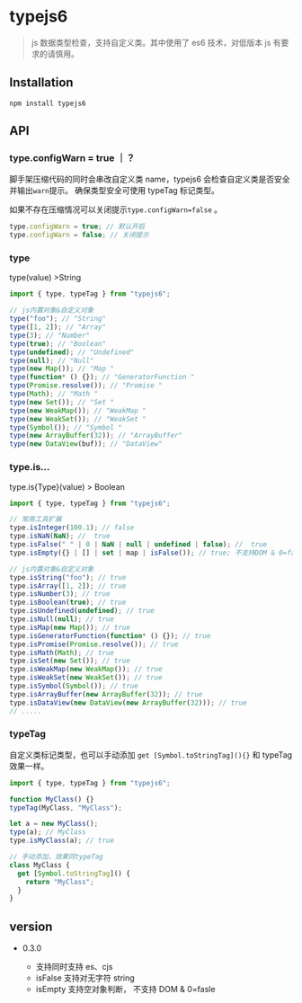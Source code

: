# typejs6

> js 数据类型检查，支持自定义类。其中使用了 es6 技术，对低版本 js 有要求的请慎用。

## Installation

```shell
npm install typejs6
```

## API

### type.configWarn = true ｜？

脚手架压缩代码的同时会串改自定义类 name，typejs6 会检查自定义类是否安全并输出`warn`提示。
确保类型安全可使用 typeTag 标记类型。

如果不存在压缩情况可以关闭提示`type.configWarn=false` 。

```js
type.configWarn = true; // 默认开启
type.configWarn = false; // 关闭提示
```

### type

type(value) >String

```js
import { type, typeTag } from "typejs6";

// js内置对象&自定义对象
type("foo"); // "String"
type([1, 2]); // "Array"
type(3); // "Number"
type(true); // "Boolean"
type(undefined); // "Undefined"
type(null); // "Null"
type(new Map()); // "Map "
type(function* () {}); // "GeneratorFunction "
type(Promise.resolve()); // "Promise "
type(Math); // "Math "
type(new Set()); // "Set "
type(new WeakMap()); // "WeakMap "
type(new WeakSet()); // "WeakSet "
type(Symbol()); // "Symbol "
type(new ArrayBuffer(32)); // "ArrayBuffer"
type(new DataView(buf)); // "DataView"
```

### type.is...

type.is{Type}(value) > Boolean

```js
import { type, typeTag } from "typejs6";

// 常用工具扩展
type.isInteger(100.1); // false
type.isNaN(NaN); //  true
type.isFalse(" " | 0 | NaN | null | undefined | false); //  true
type.isEmpty({} | [] | set | map | isFalse()); // true; 不支持DOM & 0=fasle

// js内置对象&自定义对象
type.isString("foo"); // true
type.isArray([1, 2]); // true
type.isNumber(3); // true
type.isBoolean(true); // true
type.isUndefined(undefined); // true
type.isNull(null); // true
type.isMap(new Map()); // true
type.isGeneratorFunction(function* () {}); // true
type.isPromise(Promise.resolve()); // true
type.isMath(Math); // true
type.isSet(new Set()); // true
type.isWeakMap(new WeakMap()); // true
type.isWeakSet(new WeakSet()); // true
type.isSymbol(Symbol()); // true
type.isArrayBuffer(new ArrayBuffer(32)); // true
type.isDataView(new DataView(new ArrayBuffer(32))); // true
// .....
```

### typeTag

自定义类标记类型，也可以手动添加 `get [Symbol.toStringTag](){}` 和 typeTag 效果一样。

```js
import { type, typeTag } from "typejs6";

function MyClass() {}
typeTag(MyClass, "MyClass");

let a = new MyClass();
type(a); // MyClass
type.isMyClass(a); // true

// 手动添加，效果同typeTag
class MyClass {
  get [Symbol.toStringTag]() {
    return "MyClass";
  }
}
```

## version

- 0.3.0

  - 支持同时支持 es、cjs
  - isFalse 支持对无字符 string
  - isEmpty 支持空对象判断， 不支持 DOM & 0=fasle
